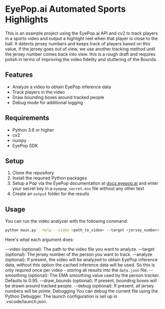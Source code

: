 
# EyePop.ai Automated Sports Highlights

This is an example project using the EyePop.ai API and cv2 to track players in a sports video and output a highlight reel when that player is close to the ball. It detects jersey numbers and keeps track of players based on this value, if the jersey goes out of view, we use another tracking method until the jersey number comes back into view. this is a rough draft and requires polish in terms of improving the video fidelity and stuttering of the Bounds.

## Features

- Analyze a video to obtain EyePop inference data
- Track players in the video
- Draw bounding boxes around tracked people
- Debug mode for additional logging

## Requirements

- Python 3.6 or higher
- cv2
- numpy
- EyePop SDK

## Setup

1. Clone the repository
2. Install the required Python packages
3. Setup a Pop via the EyePop documentation at [docs.eyepop.ai](docs.eyepop.ai) and enter your secret key in a `eyepop_secret.env` file without any other text
4. Create an `output` folder for the results

## Usage

You can run the video analyzer with the following command:

```sh
python main.py --help --video <path_to_video> --target <jersey_number> --analyze --smoothing <smoothing_value> --draw_bounds --debug
```

Here's what each argument does:

--video (optional): The path to the video file you want to analyze.
--target (optional): The jersey number of the person you want to track.
--analyze (optional): If present, the video will be analyzed to obtain EyePop inference data, without this option the cached inference data will be used. So this is only requred once per video - storing all results into the `data.json` file.
--smoothing (optional): The EMA smoothing value used by the person tracker. Defaults to 0.95.
--draw_bounds (optional): If present, bounding boxes will be drawn around tracked people.
--debug (optional): If present, all jersey numbers will be printe.
Debugging
You can debug the current file using the Python Debugger. The launch configuration is set up in .vscode/launch.json.
